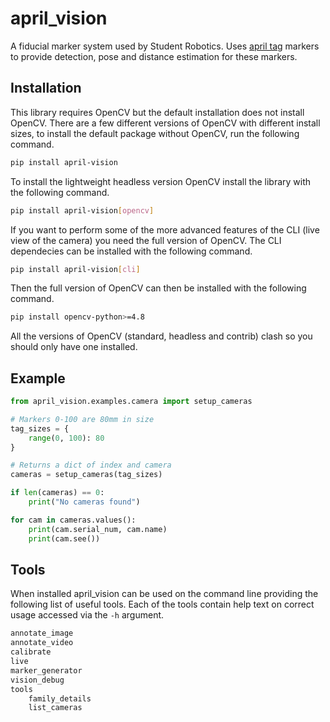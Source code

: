 # april_vision

A fiducial marker system used by Student Robotics.
Uses [april tag](https://april.eecs.umich.edu/software/apriltag) markers to provide detection, pose and distance estimation for these markers.

## Installation

This library requires OpenCV but the default installation does not install OpenCV. There are a few different versions of OpenCV with different install sizes, to install the default package without OpenCV, run the following command.

```bash
pip install april-vision
```

To install the lightweight headless version OpenCV install the library with the following command.

```bash
pip install april-vision[opencv]
```

If you want to perform some of the more advanced features of the CLI (live view of the camera) you need the full version of OpenCV.
The CLI dependecies can be installed with the following command.

```bash
pip install april-vision[cli]
```

Then the full version of OpenCV can then be installed with the following command.

```bash
pip install opencv-python>=4.8
```

All the versions of OpenCV (standard, headless and contrib) clash so you should only have one installed.

## Example

```python
from april_vision.examples.camera import setup_cameras

# Markers 0-100 are 80mm in size
tag_sizes = {
    range(0, 100): 80
}

# Returns a dict of index and camera
cameras = setup_cameras(tag_sizes)

if len(cameras) == 0:
    print("No cameras found")

for cam in cameras.values():
    print(cam.serial_num, cam.name)
    print(cam.see())
```

## Tools

When installed april_vision can be used on the command line providing the following list of useful tools. Each of the tools contain help text on correct usage accessed via the `-h` argument.

```bash
annotate_image
annotate_video
calibrate
live
marker_generator
vision_debug
tools
    family_details
    list_cameras
```
